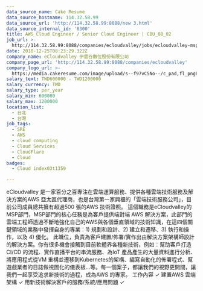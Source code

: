 ```yaml
---
data_source_name: Cake Resume
data_source_hostname: 114.32.58.99
data_source_url: 'http://114.32.58.99:8088/new 3.html'
data_source_internal_id: '8300'
title: AWS Cloud Engineer / Senior Cloud Engineer | CBU_08_02
job_url: >-
  http://114.32.58.99:8088/companies/ecloudvalley/jobs/ecloudvalley-msp-cloud-engineer
date: 2018-12-25T08:23:29.322Z
company_name: eCloudvalley 伊雲谷數位股份有限公司
company_page_url: 'http://114.32.58.99:8088/companies/ecloudvalley'
company_logo_url: >-
  https://media.cakeresume.com/image/upload/s--f97vC5No--/c_pad,fl_png8,h_200,w_200/v1620025131/plasvlv0yqm9knu5hcyb.png
salary_text: TWD600000 - TWD1200000
salary_currency: TWD
salary_type: per_year
salary_min: 600000
salary_max: 1200000
location_list:
  - 台北
  - 台灣
job_tags:
  - SRE
  - AWS
  - cloud computing
  - Cloud Services
  - CloudFlare
  - Cloud
badges:
  - Cloud index03t1359

---
```


eCloudvalley 是一家百分之百專注在雲端運算服務、提供各種雲端技術服務及解決方案的AWS 亞太區代理商，也是台灣第一家興櫃的「雲端技術服務公司」，目前公司成員總共擁有超過500 張的AWS 技術證照。 這個職務是eCloudvalley的MSP部門，MSP部門的核心任務是為客戶提供端對端 AWS 解決方案，此部門的雲端工程師透過不斷地強化自己的AWS與各個垂直領域的技術知識，在這四個關鍵領域的業務中發揮自身的專業：1) 規劃和設計、2) 建立和遷移、3) 執行和操作，以及 4) 優化。 此職位，負責為客戶建置/佈署/實作出由解決方案架構師設計的解決方案。你有很多機會接觸到目前軟體界各種新技術，例如：幫助客戶打造CI/CD 的流程、實作直播平台的串流服務、為IoT 產品產生的大量資料進行分析、將應用程式從VM 重構並遷移到Kubernetes的架構、編寫自動化的佈署程式、幫遊戲業者的日誌做視圖化的儀表板…等。每一個案子，都讓我們的視野更開闊，讓我們一起享受追求新技術的過程，成為AWS 的專家。 工作內容 ✓ 建置AWS 雲端架構 ✓ 用新技術解決客戶的服務/系統/應用問題 ✓ 